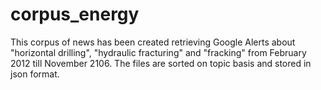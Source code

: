 # corpus_energy
This corpus of news has been created retrieving Google Alerts about "horizontal drilling", "hydraulic fracturing" and "fracking" from February 2012 till November 2106. 
The files are sorted on topic basis and stored in json format. 
